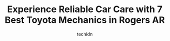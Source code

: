 ---
layout: ampstory
image: https://images.unsplash.com/photo-1641921966132-371cca4de3a1?ixlib=rb-4.0.3&ixid=MnwxMjA3fDB8MHxwaG90by1wYWdlfHx8fGVufDB8fHx8&auto=format&fit=crop&w=640&h=853&q=80
author: techidn
featured: false
description: Trust your vehicles maintenance and repairs to the 7 best Toyota Mechanic in Rogers AR, USA. With their extensive experience, cutting-edge technology, and commitment to customer satisfactio
title: Experience Reliable Car Care with 7 Best Toyota Mechanics in Rogers AR
cover:
   title: Experience Reliable Car Care with 7 Best Toyota Mechanics in Rogers AR
   subtitle: Rickpate
   background: https://images.unsplash.com/photo-1641921966132-371cca4de3a1?ixlib=rb-4.0.3&ixid=MnwxMjA3fDB8MHxwaG90by1wYWdlfHx8fGVufDB8fHx8&auto=format&fit=crop&w=640&h=853&q=80

pages: 
 - layout: thirds
   top: <h1>#1 Kwik Kar Auto Repair and Service Center</h1>
   bottom: "<p>Very pleased with the exceptional customer service. The owner came out and introduced himself and shook my hand which definitely put my mind at ease. No attempts to up-sa</p>"
   background: https://www.knot35.com/toplist/wp-content/uploads/2023/06/best-toyota-mechanic-1-in-rogers-ar-1685832510.jpeg
   backgroundblur: true
 - layout: thirds
   top: <h1>#2 SubieGurus</h1>
   bottom: "<p>218 N 1st St, Rogers, AR 72756, United States</p>"
   background: https://www.knot35.com/toplist/wp-content/uploads/2023/06/best-toyota-mechanic-2-in-rogers-ar-1685832510.jpeg
   cta:
      link: https://www.knot35.com/toplist/experience-reliable-car-care-with-7-best-toyota-mechanics-in-rogers-ar/
      text: Experience Reliable Car Care with 7 Best Toyota Mechanics in Rogers AR
 - layout: thirds
   top: <h1>#3 Landers Toyota NWA Service Department</h1>
   bottom: "<p>411 S Metro Pkwy, Rogers, AR 72758, United States</p>"
   background: https://www.knot35.com/toplist/wp-content/uploads/2023/06/best-toyota-mechanic-3-in-rogers-ar-1685832510.jpeg
   cta:
      link: https://www.knot35.com/toplist/experience-reliable-car-care-with-7-best-toyota-mechanics-in-rogers-ar/
      text: Experience Reliable Car Care with 7 Best Toyota Mechanics in Rogers AR
 - layout: thirds
   top: <h1>#4 HCS Auto Repair Rogers</h1>
   bottom: "<p>1418 W Walnut St, Rogers, AR 72756, United States</p>"
   background: https://images.unsplash.com/photo-1524169358666-79f22534bc6e?ixlib=rb-4.0.3&ixid=MnwxMjA3fDB8MHxwaG90by1wYWdlfHx8fGVufDB8fHx8&auto=format&fit=crop&w=640&h=853&q=80
   cta:
      link: https://www.knot35.com/toplist/experience-reliable-car-care-with-7-best-toyota-mechanics-in-rogers-ar/
      text: Experience Reliable Car Care with 7 Best Toyota Mechanics in Rogers AR
 - layout: thirds
   top: <h1>#5 Advanced Automotive</h1>
   bottom: "<p>2412 S 8th St, Rogers, AR 72758, United States</p>"
   background: https://images.unsplash.com/photo-1557672172-298e090bd0f1?ixlib=rb-4.0.3&ixid=MnwxMjA3fDB8MHxwaG90by1wYWdlfHx8fGVufDB8fHx8&auto=format&fit=crop&w=640&h=853&q=80
   cta:
      link: https://www.knot35.com/toplist/experience-reliable-car-care-with-7-best-toyota-mechanics-in-rogers-ar/
      text: Experience Reliable Car Care with 7 Best Toyota Mechanics in Rogers AR
 - layout: thirds
   top: <h1>#6 Credence Automotive Repair</h1>
   bottom: "<p>3010 W Walnut St, Rogers, AR 72756, United States</p>"
   background: https://images.unsplash.com/photo-1567095761054-7a02e69e5c43?ixlib=rb-4.0.3&ixid=MnwxMjA3fDB8MHxwaG90by1wYWdlfHx8fGVufDB8fHx8&auto=format&fit=crop&w=640&h=853&q=80
   cta:
      link: https://www.knot35.com/toplist/experience-reliable-car-care-with-7-best-toyota-mechanics-in-rogers-ar/
      text: Experience Reliable Car Care with 7 Best Toyota Mechanics in Rogers AR
 - layout: thirds
   top: <h1>#7 Auto Maintenance Inc.</h1>
   bottom: "<p>103 N 14th Pl, Rogers, AR 72756, United States</p>"
   background: https://images.unsplash.com/photo-1561679660-d00ee1e0dc8e?ixlib=rb-4.0.3&ixid=MnwxMjA3fDB8MHxwaG90by1wYWdlfHx8fGVufDB8fHx8&auto=format&fit=crop&w=640&h=853&q=80
   cta:
      link: https://www.knot35.com/toplist/experience-reliable-car-care-with-7-best-toyota-mechanics-in-rogers-ar/
      text: Experience Reliable Car Care with 7 Best Toyota Mechanics in Rogers AR
 - layout: thirds
   middle: Continue reading...
   background: https://images.unsplash.com/photo-1549241520-425e3dfc01cb?ixlib=rb-4.0.3&ixid=MnwxMjA3fDB8MHxwaG90by1wYWdlfHx8fGVufDB8fHx8&auto=format&fit=crop&w=640&h=853&q=80
   cta:
      link: https://www.knot35.com/toplist/experience-reliable-car-care-with-7-best-toyota-mechanics-in-rogers-ar/
      text: Experience Reliable Car Care with 7 Best Toyota Mechanics in Rogers AR
      
---